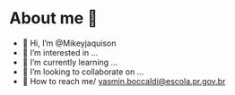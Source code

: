 # About me &#127769;
- &#127841; Hi, I’m @Mikeyjaquison
- &#127841; I’m interested in ...
- &#127841; I’m currently learning ...
- &#127841; I’m looking to collaborate on ...
- &#127841; How to reach me/ yasmin.boccaldi@escola.pr.gov.br

